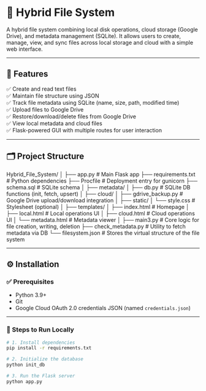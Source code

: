# 🔗 Hybrid File System

A hybrid file system combining local disk operations, cloud storage (Google Drive), and metadata management (SQLite). It allows users to create, manage, view, and sync files across local storage and cloud with a simple web interface.

---

## 📌 Features

✅ Create and read text files  
✅ Maintain file structure using JSON  
✅ Track file metadata using SQLite (name, size, path, modified time)  
✅ Upload files to Google Drive  
✅ Restore/download/delete files from Google Drive  
✅ View local metadata and cloud files  
✅ Flask-powered GUI with multiple routes for user interaction

---

## 🗂️ Project Structure

Hybrid_File_System/
│
├── app.py # Main Flask app
├── requirements.txt # Python dependencies
├── Procfile # Deployment entry for gunicorn
├── schema.sql # SQLite schema
│
├── metadata/
│ ├── db.py # SQLite DB functions (init, fetch, upsert)
│
├── cloud/
│ ├── gdrive_backup.py # Google Drive upload/download integration
│
├── static/
│ └── style.css # Stylesheet (optional)
│
├── templates/
│ ├── index.html # Homepage
│ ├── local.html # Local operations UI
│ ├── cloud.html # Cloud operations UI
│ └── metadata.html # Metadata viewer
│
├── main3.py # Core logic for file creation, writing, deletion
├── check_metadata.py # Utility to fetch metadata via DB
└── filesystem.json # Stores the virtual structure of the file system

---

## ⚙️ Installation

### ✅ Prerequisites

- Python 3.9+
- Git
- Google Cloud OAuth 2.0 credentials JSON (named `credentials.json`)

---

### 🧪 Steps to Run Locally

```bash
# 1. Install dependencies
pip install -r requirements.txt

# 2. Initialize the database
python init_db

# 3. Run the Flask server
python app.py